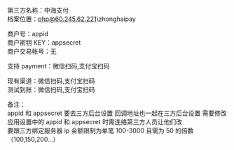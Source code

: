 ﻿第三方名称：中海支付  
档案位置：php@60.245.62.221\zhonghaipay

商户号：appid  
商户密钥 KEY：appsecret  
商户交易帐号：无

支持 payment：微信扫码,支付宝扫码

现有渠道：微信扫码,支付宝扫码  
测试到账：微信扫码,支付宝扫码

备注：  
appid 和 appsecret 要去三方后台设置
回调地址也一起在三方后台设置
需要修改应用设置中的 appid 和 appsecret 时需连络第三方人员让他们改  
要跟三方绑定服务器 ip
金额限制为单笔 100-3000 且需为 50 的倍数（100,150,200...）
